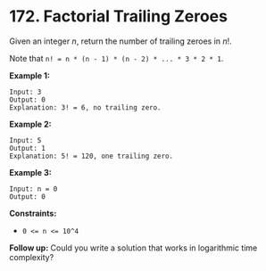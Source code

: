 # 172. Factorial Trailing Zeroes

Given an integer *n*, return the number of trailing zeroes in *n*!.

Note that `n! = n * (n - 1) * (n - 2) * ... * 3 * 2 * 1`.

**Example 1:**

```()
Input: 3
Output: 0
Explanation: 3! = 6, no trailing zero.
```

**Example 2:**

```()
Input: 5
Output: 1
Explanation: 5! = 120, one trailing zero.
```

**Example 3:**

```()
Input: n = 0
Output: 0
```

**Constraints:**

- `0 <= n <= 10^4`

**Follow up:** Could you write a solution that works in logarithmic time complexity?
